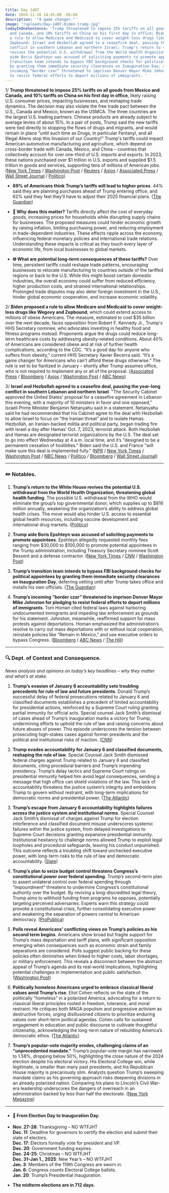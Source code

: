 ```yaml
---
title: Day 1407
date: 2024-11-26 14:45:00 -08:00
description: '"A game changer."'
image: "/uploads/day-1407-biden-trump.jpg"
todayInOneSentence: 'Trump threatened to impose 25% tariffs on all goods from Mexico
  and Canada, and 10% tariffs on China on his first day in office; Biden proposed
  a rule to allow Medicare and Medicaid to cover weight-loss drugs like Wegovy and
  Zepbound; Israel and Hezbollah agreed to a ceasefire deal, pausing the year-long
  conflict in southern Lebanon and northern Israel; Trump’s return to the White House
  revives the potential U.S. withdrawal from the World Health Organization; Trump
  aide Boris Epshteyn was accused of soliciting payments to promote appointees; Trump’s
  transition team intends to bypass FBI background checks for political appointees
  by granting them immediate security clearances on Inauguration Day; and Trump’s
  incoming “border czar” threatened to imprison Denver Mayor Mike Johnston for pledging
  to resist federal efforts to deport millions of immigrants. '
---
```


1/ **Trump threatened to impose 25% tariffs on all goods from Mexico and Canada, and 10% tariffs on China on his first day in office**, likely raising U.S. consumer prices, impacting businesses, and reshaping trade dynamics. The decision may also violate the free trade pact between the U.S., Canada and Mexico, known as the USMCA. The three countries are the largest U.S. trading partners. Chinese products are already subject to average levies of about 15%. In a pair of posts, Trump said the new tariffs were tied directly to stopping the flows of drugs and migrants, and would remain in place “until such time as Drugs, in particular Fentanyl, and all Illegal Aliens stop this Invasion of our Country!” Trump's tariffs could impact American automotive manufacturing and agriculture, which depend on cross-border trade with Canada, Mexico, and China – countries that collectively account for over one-third of U.S. imports and exports. In 2023, these nations purchased over $1 trillion in U.S. exports and supplied $1.5 trillion in goods and services, supporting tens of millions of American jobs. ([New York Times](https://www.nytimes.com/2024/11/25/business/economy/trump-tariffs-canada-mexico-china.html) / [Washington Post](https://www.washingtonpost.com/business/2024/11/25/trump-tariffs-china-mexico-canada-percent/) / [Reuters](https://www.reuters.com/world/us/trump-promises-25-tariff-products-mexico-canada-2024-11-25/) / [Axios](https://www.axios.com/2024/11/26/trump-tariffs-canada-china-mexico) / [Associated Press](https://apnews.com/article/tariffs-trump-trade-policy-economy-0fb9740a4b42c734c75b64ba09c901d5) / [Wall Street Journal](https://www.wsj.com/economy/trade/trump-fires-salvo-on-north-american-trade-pact-eded4fca) / [Politico](https://www.politico.com/live-updates/2024/11/25/congress/trumps-tariff-threat-00191615))

* **69% of Americans think Trump’s tariffs will lead to higher prices**. 44% said they are planning purchases ahead of Trump entering office, and 62% said they feel they’ll have to adjust their 2025 financial plans. ([The Guardian](https://www.theguardian.com/us-news/2024/nov/26/trump-tariffs-prices-harris-poll))

* **💭 Why does this matter?** Tariffs directly affect the cost of everyday goods, increasing prices for households while disrupting supply chains for businesses. The proposed measures could hinder economic growth by raising inflation, limiting purchasing power, and reducing employment in trade-dependent industries. These effects ripple across the economy, influencing federal monetary policies and international trade relations. Understanding these impacts is critical as they touch every layer of economic life, from local businesses to global markets.

* **🌐 What are potential long-term consequences of these tariffs?** Over time, persistent tariffs could reshape trade patterns, encouraging businesses to relocate manufacturing to countries outside of the tariffed regions or back to the U.S. While this might boost certain domestic industries, the overall economy could suffer from reduced efficiency, higher production costs, and strained international relationships. Prolonged trade disputes may also deter foreign investment in the U.S., hinder global economic cooperation, and increase economic volatility.

2/ **Biden proposed a rule to allow Medicare and Medicaid to cover weight-loss drugs like Wegovy and Zepbound**, which could extend access to millions of obese Americans. The measure, estimated to cost $35 billion over the next decade, faces opposition from Robert F. Kennedy Jr., Trump's HHS Secretary nominee, who advocates investing in healthy food and fitness programs instead. Proponents argue the drugs could reduce long-term healthcare costs by addressing obesity-related conditions. About 40% of Americans are considered obese and at risk of further health complications, according to the CDC. “It’s a good day for anyone who suffers from obesity,” current HHS Secretary Xavier Becerra said. “It’s a game changer for Americans who can’t afford these drugs otherwise.” The rule is set to be fianlized in January – shortly after Trump assumes office, who is not required to implement any or all of the proposal. ([Associated Press](https://apnews.com/article/ozempic-biden-rfk-jr-trump-antiobesity-drugs-caaa2f888435af1d32bedb83e9ddbc0a) / [Bloomberg](https://www.bloomberg.com/news/articles/2024-11-26/biden-proposes-medicare-and-medicaid-coverage-of-obesity-drugs) / [Axios](https://www.axios.com/2024/11/26/ozempic-medicare-medicaid-weight-loss-drugs) / [Washington Post](https://www.washingtonpost.com/health/2024/11/26/ozempic-wegovy-medicare-medicaid-weight-loss-drugs/) / [ABC News](https://abcnews.go.com/US/biden-administration-proposes-expanding-obesity-drug-coverage-medicare/story?id=116227872))

3/ **Israel and Hezbollah agreed to a ceasefire deal, pausing the year-long conflict in southern Lebanon and northern Israel**. "The Security Cabinet approved the United States' proposal for a ceasefire agreement in Lebanon this evening, with a majority of 10 ministers in favor and one opposed," Israeli Prime Minister Benjamin Netanyahu said in a statement. Netanyahu said he had recommended that his Cabinet agree to the deal with Hezbollah to allow Israel to focus on “the Iranian threat” and to isolate Hamas. Hezbollah, an Iranian-backed militia and political party, began trading fire with Israel a day after Hamas' Oct. 7, 2023, terrorist attack. Both Hezbollah and Hamas are designated terrorist organizations by the U.S. The deal set to go into effect Wednesday at 4 a.m. local time, and it’s "designed to be a permanent cessation of hostilities." Biden said the U.S. and France "will make sure this deal is implemented fully." ([NPR](https://www.npr.org/2024/11/26/nx-s1-5206389/israel-ceasefire-hezbollah-lebanon) / [New York Times](https://www.nytimes.com/live/2024/11/26/world/israel-hezbollah-lebanon-cease-fire) / [Washington Post](https://www.washingtonpost.com/world/2024/11/26/israel-war-news-lebanon-ceasefire-hezbollah-gaza/) / [NBC News](https://www.nbcnews.com/news/world/israel-hezbollah-lebanon-ceasefire-biden-gaza-hamas-rcna181859) / [Politico](https://www.politico.com/news/2024/11/26/israel-hezbollah-ceasefire-lebanon-netanyahu-00191709) / [Bloomberg](https://www.bloomberg.com/news/articles/2024-11-26/biden-says-israel-and-hezbollah-reach-cease-fire-agreement) / [Wall Street Journal](https://www.wsj.com/world/middle-east/israel-pounds-beirut-pushes-deeper-into-lebanon-ahead-of-expected-cease-fire-8a236ef3))

---

### ✏️ Notables.

1. **Trump’s return to the White House revives the potential U.S. withdrawal from the World Health Organization, threatening global health funding**. The possible U.S. withdrawal from the WHO would eliminate the group’s top governmental donor, which supplies up to $816 million annually, weakening the organization’s ability to address global health crises. The move would also hinder U.S. access to essential global health resources, including vaccine development and international drug markets. ([Politico](https://www.politico.com/live-updates/2024/11/26/congress/us-world-health-organization-membership-00191648))

2. **Trump aide Boris Epshteyn was accused of soliciting payments to promote appointees**. Epshteyn allegedly requested monthly fees ranging from $30,000 to $100,000 to promote potential appointees in the Trump administration, including Treasury Secretary nominee Scott Bessent and a defense contractor. ([New York Times](https://www.nytimes.com/2024/11/25/us/politics/trump-boris-epshteyn-investigation.html) / [CNN](https://www.cnn.com/2024/11/25/politics/trump-lawyers-investigate-allegations-boris-epshteyn-financial-gain) / [Washington Post](https://www.washingtonpost.com/nation/2024/11/25/trump-epshteyn-legal-review-conflicts/))

3. **Trump’s transition team intends to bypass FBI background checks for political appointees by granting them immediate security clearances on Inauguration Day**, deferring vetting until after Trump takes office and installs his own officials. ([The Guardian](https://www.theguardian.com/us-news/2024/nov/26/trump-transition-team-fbi-security-clearances-background-checks))

4. **Trump’s incoming “border czar” threatened to imprison Denver Mayor Mike Johnston for pledging to resist federal efforts to deport millions of immigrants**. Tom Homan cited federal laws against harboring undocumented immigrants and impeding law enforcement as grounds for his statement. Johnston, meanwhile, reaffirmed support for mass protests against deportations. Homan emphasized the administration’s resolve to carry out mass deportations with or without local cooperation, reinstate policies like “Remain in Mexico,” and use executive orders to bypass Congress. ([Bloomberg](https://www.bloomberg.com/news/articles/2024-11-26/homan-promises-mass-deportation-ahead-in-visit-to-texas-border) / [ABC News](https://abcnews.go.com/US/trump-border-czar-tom-homan-jail-denver-mayor/story?id=116235385) / [The Hill](https://thehill.com/homenews/state-watch/5009692-tom-homan-denver-mayor-marty-johnston-deportation-plans/))

---

### 🔍 Dept. of Context and Consequence.

*News analysis and opinions on today’s key headlines – why they matter and what’s at stake.*

1. **Trump’s evasion of January 6 accountability sets troubling precedents for rule of law and future presidents**. Donald Trump’s successful delay of federal prosecutions related to January 6 and classified documents establishes a precedent of limited accountability for presidential actions, reinforced by a Supreme Court ruling granting partial immunity for official acts. Special counsel Jack Smith’s dismissal of cases ahead of Trump’s inauguration marks a victory for Trump, undermining efforts to uphold the rule of law and raising concerns about future abuses of power. This episode underscores the tension between prosecuting high-stakes cases against former presidents and the political and institutional risks of inaction. ([CNN](https://www.cnn.com/2024/11/26/politics/trump-jack-smith-january-6-accountability-analysis/))

2. **Trump evades accountability for January 6 and classified documents, reshaping the rule of law**. Special Counsel Jack Smith dismissed federal charges against Trump related to January 6 and classified documents, citing procedural barriers and Trump’s impending presidency. Trump’s delay tactics and Supreme Court rulings on presidential immunity helped him avoid legal consequences, sending a message that high office can shield violations of the law. This lack of accountability threatens the justice system’s integrity and emboldens Trump to govern without restraint, with long-term implications for democratic norms and presidential power. ([The Atlantic](https://www.theatlantic.com/ideas/archive/2024/11/jack-smith-drops-charges-trump/680798/))

3. **Trump’s escape from January 6 accountability highlights failures across the justice system and institutional norms**. Special Counsel Jack Smith’s dismissal of charges against Trump for election interference and classified document misuse underscores systemic failures within the justice system, from delayed investigations to Supreme Court decisions granting expansive presidential immunity. Institutional hesitancy to challenge norms allowed Trump to exploit legal loopholes and procedural safeguards, leaving his conduct unpunished. This outcome reflects a troubling shift toward unchecked executive power, with long-term risks to the rule of law and democratic accountability. ([Slate](https://slate.com/news-and-politics/2024/11/jack-smith-trump-trial-january-6-department-of-justice.html))

4. **Trump’s plan to seize budget control threatens Congress’s constitutional power over federal spending**. Trump’s second-term plan to assert unilateral control over federal spending through “impoundment” threatens to undermine Congress’s constitutional authority over the budget. By reviving a long-discredited legal theory, Trump aims to withhold funding from programs he opposes, potentially targeting perceived adversaries. Experts warn this strategy could provoke a constitutional crisis, further consolidating executive power and weakening the separation of powers central to American democracy. ([ProPublica](https://www.propublica.org/article/trump-impoundment-appropriations-congress-budget))

5. **Polls reveal Americans’ conflicting views on Trump’s policies as his second term begins**. Americans show broad but fragile support for Trump’s mass deportation and tariff plans, with significant opposition emerging when consequences such as economic strain and family separations are considered. Polls suggest public backing for these policies often diminishes when linked to higher costs, labor shortages, or military enforcement. This reveals a disconnect between the abstract appeal of Trump’s agenda and its real-world implications, highlighting potential challenges in implementation and public satisfaction. ([Washington Post](https://www.washingtonpost.com/politics/2024/11/25/americans-many-contradictions-trumps-agenda/))

6. **Politically homeless Americans urged to embrace classical liberal values amid Trump’s rise**. Eliot Cohen reflects on the state of the politically "homeless" in a polarized America, advocating for a return to classical liberal principles rooted in freedom, tolerance, and moral restraint. He critiques both MAGA populism and progressive activism as destructive forces, urging disillusioned citizens to prioritize enduring values over short-term political agendas. Cohen calls for sustained engagement in education and public discourse to cultivate thoughtful citizenship, acknowledging the long-term nature of rebuilding America’s democratic ethos. ([The Atlantic](https://www.theatlantic.com/politics/archive/2024/11/guide-politically-homeless-2024-election/680795/))

7. **Trump’s popular-vote majority erodes, challenging claims of an "unprecedented mandate."** Trump’s popular-vote margin has narrowed to 1.58%, dropping below 50%, highlighting the close nature of the 2024 election despite his electoral victory. His Electoral College win, while legitimate, is smaller than many past presidents, and his Republican House majority is precariously slim. Analysts question Trump’s sweeping mandate claims as his governing approach risks deepening divisions in an already polarized nation. Comparing his plans to Lincoln’s Civil War-era leadership underscores the dangers of overreach in an administration backed by less than half the electorate. ([New York Magazine](https://nymag.com/intelligencer/article/election-results-show-trump-has-lost-popular-vote-majority.html))

---

* #### 📅 From Election Day to Inauguration Day.

* **Nov. 27-28**: Thanksgiving – NO WTFJHT \
  **Dec. 11**: Deadline for governors to certify the election and submit their slate of electors. \
  **Dec. 17**: Electors formally vote for president and VP. \
  **Dec. 20**: Government funding expires. \
  **Dec. 24-25**: Christmas – NO WTFJHT \
  **Dec. 31-Jan 1., 2025**: New Year’s – NO WTFJHT \
  **Jan. 3**: Members of the 119th Congress are sworn in. \
  **Jan. 6**: Congress counts Electoral College ballots. \
  **Jan. 20**: Trump’s Presidential Inauguration.

* **The midterm elections are in 712 days**.
